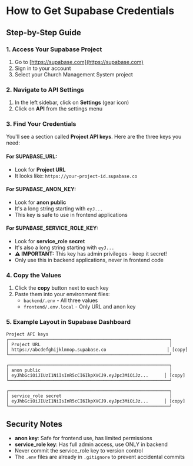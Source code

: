# How to Get Supabase Credentials

## Step-by-Step Guide

### 1. Access Your Supabase Project
1. Go to [https://supabase.com](https://supabase.com)
2. Sign in to your account
3. Select your Church Management System project

### 2. Navigate to API Settings
1. In the left sidebar, click on **Settings** (gear icon)
2. Click on **API** from the settings menu

### 3. Find Your Credentials

You'll see a section called **Project API keys**. Here are the three keys you need:

#### For SUPABASE_URL:
- Look for **Project URL** 
- It looks like: `https://your-project-id.supabase.co`

#### For SUPABASE_ANON_KEY:
- Look for **anon** **public**
- It's a long string starting with `eyJ...`
- This key is safe to use in frontend applications

#### For SUPABASE_SERVICE_ROLE_KEY:
- Look for **service_role** **secret** 
- It's also a long string starting with `eyJ...`
- **⚠️ IMPORTANT:** This key has admin privileges - keep it secret!
- Only use this in backend applications, never in frontend code

### 4. Copy the Values
1. Click the **copy** button next to each key
2. Paste them into your environment files:
   - `backend/.env` - All three values
   - `frontend/.env.local` - Only URL and anon key

### 5. Example Layout in Supabase Dashboard
```
Project API keys
┌─────────────────────────────────────────────────────────────┐
│ Project URL                                                 │
│ https://abcdefghijklmnop.supabase.co                       │ [copy]
└─────────────────────────────────────────────────────────────┘

┌─────────────────────────────────────────────────────────────┐
│ anon public                                                 │
│ eyJhbGciOiJIUzI1NiIsInR5cCI6IkpXVCJ9.eyJpc3MiOiJz...      │ [copy]
└─────────────────────────────────────────────────────────────┘

┌─────────────────────────────────────────────────────────────┐
│ service_role secret                                         │
│ eyJhbGciOiJIUzI1NiIsInR5cCI6IkpXVCJ9.eyJpc3MiOiJz...      │ [copy]
└─────────────────────────────────────────────────────────────┘
```

## Security Notes
- **anon key**: Safe for frontend use, has limited permissions
- **service_role key**: Has full admin access, use ONLY in backend
- Never commit the service_role key to version control
- The `.env` files are already in `.gitignore` to prevent accidental commits

